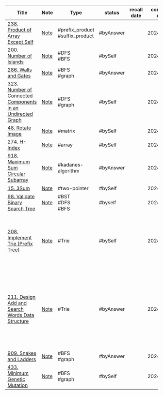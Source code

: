
| Title                                                                                                                                              | Note                                                                        | Type                            | status    | recall date | complete date | Time complexity                                                                           | Space complexity                                                                                                           |
| -------------------------------------------------------------------------------------------------------------------------------------------------- | --------------------------------------------------------------------------- | ------------------------------- | --------- | ----------- | ------------- | ----------------------------------------------------------------------------------------- | -------------------------------------------------------------------------------------------------------------------------- |
| [238. Product of Array Except Self](https://leetcode.com/problems/product-of-array-except-self/)                                                   | [Note](questions/238-Product-of-Array-Except-Self)                          | #prefix_product #suffix_product | #byAnswer |             | 2024/10/28    |                                                                                           |                                                                                                                            |
| [200. Number of Islands](https://leetcode.com/problems/number-of-islands/)                                                                         | [Note](questions/200-Number-of-Islands)                                     | #DFS<br>#BFS                    | #bySelf   |             | 2024/10/28    |                                                                                           |                                                                                                                            |
| [286. Walls and Gates](https://leetcode.com/problems/walls-and-gates/)                                                                             | [Note](questions/286-Walls-and-Gates)                                       | #BFS<br>#graph                  | #byAnswer |             | 2024/10/29    |                                                                                           |                                                                                                                            |
| [323. Number of Connected Components in an Undirected Graph](https://leetcode.com/problems/number-of-connected-components-in-an-undirected-graph/) | [Note](questions/323-Number-of-Connected-Components-in-an-Undirected-Graph) | #DFS<br>#graph                  | #bySelf   |             | 2024/10/30    |                                                                                           |                                                                                                                            |
| [48. Rotate Image](https://leetcode.com/problems/rotate-image/)                                                                                    | [Note](questions/48-Rotate-Image)                                           | #matrix                         | #bySelf   |             | 2024/11/01    | O(n)                                                                                      | O(1)                                                                                                                       |
| [274. H-Index](https://leetcode.com/problems/h-index/)                                                                                             | [Note](questions/274-H-Index)                                               | #array                          | #bySelf   |             | 2024/11/03    | O(n)                                                                                      | O(1)                                                                                                                       |
| [918. Maximum Sum Circular Subarray](https://leetcode.com/problems/maximum-sum-circular-subarray/)                                                 | [Note](918-Maximum-Sum-Circular-Subarray)                                   | #kadanes-algorithm              | #byAnswer |             | 2024/11/06    | O(n)                                                                                      | O(1)                                                                                                                       |
| [15. 3Sum](https://leetcode.com/problems/3sum/)                                                                                                    | [Note]()                                                                    | #two-pointer                    | #bySelf   |             | 2024/11/06    | O(**$n^2$**)                                                                              | O(n)                                                                                                                       |
| [98. Validate Binary Search Tree](https://leetcode.com/problems/validate-binary-search-tree/)                                                      | [Note](98-Validate-Binary-Search-Tree)                                      | #BST<br>#DFS<br>#BFS            | #byself   |             | 2024/11/15    | O(n)                                                                                      | O(n)                                                                                                                       |
| [208. Implement Trie (Prefix Tree)](https://leetcode.com/problems/implement-trie-prefix-tree/)                                                     | [Note](208-Implement-Trie-(Prefix-Tree))                                    | #Trie                           | #bySelf   |             | 2024/11/15    | Insert:O(n)<br>n is the length of key<br>Search:O(n)<br>n is the length of searching word | Insert:(n)<br>n is the length of key<br>Search:O(n)<br>n is the length of searching word                                   |
| [211. Design Add and Search Words Data Structure](https://leetcode.com/problems/design-add-and-search-words-data-structure/)                       | [Note](211-Design-Add-and-Search-Words-Data-Structure)                      | #Trie                           | #byAnswer |             | 2024/11/16    | 1. O(n) for normal case<br>2. O(n*m) for case contains "."                                | 1. search O(1) for normal case<br>2. search O(n) for case which contains '.' because needs to reach the longest tree level |
| [909. Snakes and Ladders](https://leetcode.com/problems/snakes-and-ladders/)                                                                       | [Note](909-Snakes-and-Ladders)                                              | #BFS<br>#graph                  | #byAnswer |             | 2024/11/19    | O(**$n^2$**)                                                                              | O(**$n^2$**)                                                                                                               |
| [433. Minimum Genetic Mutation](https://leetcode.com/problems/minimum-genetic-mutation/)                                                           | [Note]()                                                                    | #BFS<br>#graph                  | #bySelf   |             | 2024/11/21    | O(**$n^2$**)                                                                              | O(n)                                                                                                                       |


